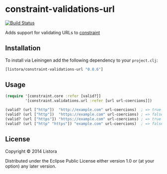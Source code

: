 # constraint-validations-url

[![Build Status](https://travis-ci.org/listora/constraint-validations-url.svg?branch=master)](https://travis-ci.org/listora/constraint-validations-url)

Adds support for validating URLs to [constraint][]

## Installation

To install via Leiningen add the following dependency to your `project.clj`:

``` clj
[listora/constraint-validations-url "0.0.6"]
```

## Usage

``` clj
(require '[constraint.core :refer [valid?]]
         '[constraint.validations.url :refer [url url-coercions]])

(valid? (url ["http"])  "http://example.com" url-coercions)  ; => true
(valid? (url ["http"])  "https://example.com" url-coercions) ; => false
(valid? (url ["https"]) "https://example.com" url-coercions) ; => true
(valid? (url ["http" "https"]) "example.com" url-coercions)  ; => false
```

## License

Copyright © 2014 Listora

Distributed under the Eclipse Public License either version 1.0 or (at
your option) any later version.

[constraint]: https://github.com/listora/constraint
